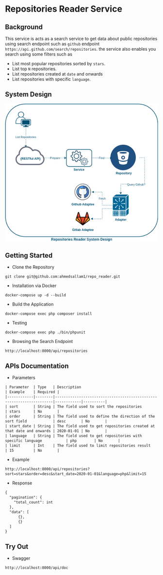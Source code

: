 # Repositories Reader Service

## Background
This service is acts as a search service to get data about public repositories using search endpoint such as `github` endpoint `https://api.github.com/search/repositories`. the service also enables you search using some filters such as

* List most popular repositories sorted by `stars`.
* List top `N` repositories.
* List repositories created at `date` and onwards
* List repositories with specific `language`.

## System Design
![alt_text](repo_images/system_design.png?raw=true)

## Getting Started
* Clone the Repository
```
git clone git@github.com:ahmedsallam1/repo_reader.git
```

* Installation via Docker
```
docker-compose up -d --build
```

* Build the Application
```
docker-compose exec php composer install
```

* Testing
```
docker-compose exec php ./bin/phpunit
```

* Browsing the Search Endpoint
```
http://localhost:8000/api/repositories
```

## APIs Documentation

* Parameters
```
| Parameter  | Type   | Description                                                         | Example    | Required |
|------------|--------|---------------------------------------------------------------------|------------|----------|
| sort       | String | The field used to sort the repositories                             | stars      | No       |
| order      | String | The field used to define the direction of the sort field            | desc       | No       |
| start_date | String | The field used to get repositories created at that date and onwards | 2020-01-01 | No       |
| language   | String | The field used to get repositories with specific language           | php        | No       |
| limit      | Int    | The field used to limit repositories result                         | 15         | No       |
```

* Example
```
http://localhost:8000/api/repositories?sort=stars&order=desc&start_date=2020-01-01&language=php&limit=15
```

* Response
```
{
  "pagination": {
    "total_count": int
  },
  "data": [
      {},
      {}
  ]
}
```

## Try Out
* Swagger
```
http://localhost:8000/api/doc
```
